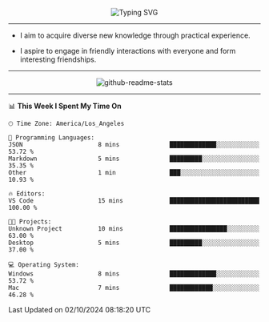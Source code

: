 <p align="center">
  <img src="https://readme-typing-svg.demolab.com?font=Fira+Code&weight=500&size=32&duration=2500&pause=1600&center=true&vCenter=true&random=false&width=1024&height=64&lines=Hi+there+%F0%9F%91%8B;I'm+delighted+you+could+make+it+here+%F0%9F%8E%89;I'm+Harry%2C+a+college+student+still+finding+my+way" alt="Typing SVG" />
</p>


---


- I aim to acquire diverse new knowledge through practical experience.

- I aspire to engage in friendly interactions with everyone and form interesting friendships.


---


<p align="center">
  <img src="https://github-readme-stats.vercel.app/api?username=Harry-Jing&show_icons=true" alt="github-readme-stats"/>
</p>


---

<!--START_SECTION:waka-->
📊 **This Week I Spent My Time On** 

```text
🕑︎ Time Zone: America/Los_Angeles

💬 Programming Languages: 
JSON                     8 mins              █████████████░░░░░░░░░░░░   53.72 % 
Markdown                 5 mins              █████████░░░░░░░░░░░░░░░░   35.35 % 
Other                    1 min               ███░░░░░░░░░░░░░░░░░░░░░░   10.93 % 

🔥 Editors: 
VS Code                  15 mins             █████████████████████████   100.00 % 

🐱‍💻 Projects: 
Unknown Project          10 mins             ████████████████░░░░░░░░░   63.00 % 
Desktop                  5 mins              █████████░░░░░░░░░░░░░░░░   37.00 % 

💻 Operating System: 
Windows                  8 mins              █████████████░░░░░░░░░░░░   53.72 % 
Mac                      7 mins              ████████████░░░░░░░░░░░░░   46.28 % 
```


 Last Updated on 02/10/2024 08:18:20 UTC
<!--END_SECTION:waka-->
